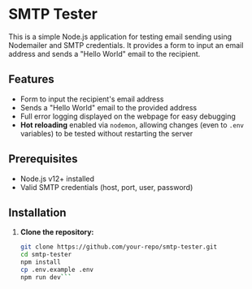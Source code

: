 # SMTP Tester

This is a simple Node.js application for testing email sending using Nodemailer and SMTP credentials. It provides a form to input an email address and sends a "Hello World" email to the recipient.

## Features

- Form to input the recipient's email address
- Sends a "Hello World" email to the provided address
- Full error logging displayed on the webpage for easy debugging
- **Hot reloading** enabled via `nodemon`, allowing changes (even to `.env` variables) to be tested without restarting the server

## Prerequisites

- Node.js v12+ installed
- Valid SMTP credentials (host, port, user, password)

## Installation

1. **Clone the repository:**

   ```bash
   git clone https://github.com/your-repo/smtp-tester.git
   cd smtp-tester
   npm install
   cp .env.example .env
   npm run dev```
